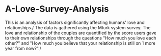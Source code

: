 # A-Love-Survey-Analysis
This is an analysis of factors significantly affecting humans' love and relationships./
The data is gathered using the Mturk system survey. The love and relationship of the couples are quantified by the score users gave to their own relationships through the questions "How much you love each other?" and "How much you believe that your relationship is still on 1 more year from now?"./
